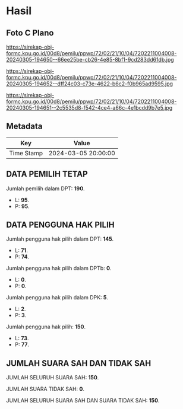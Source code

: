 # Hasil

## Foto C Plano

https://sirekap-obj-formc.kpu.go.id/00d8/pemilu/ppwp/72/02/21/10/04/7202211004008-20240305-194650--66ee25be-cb26-4e85-8bf1-9cd283dd61db.jpg

https://sirekap-obj-formc.kpu.go.id/00d8/pemilu/ppwp/72/02/21/10/04/7202211004008-20240305-194652--dff24c03-c73e-4622-b6c2-f0b965ad9595.jpg

https://sirekap-obj-formc.kpu.go.id/00d8/pemilu/ppwp/72/02/21/10/04/7202211004008-20240305-194651--2c5535d8-f542-4ce4-a66c-4e1bcdd9b7e5.jpg


## Metadata

| Key        | Value               |
| ---------- | ------------------- |
| Time Stamp | 2024-03-05 20:00:00 |


## DATA PEMILIH TETAP

Jumlah pemilih dalam DPT: **190**.
 * L: **95**.
 * P: **95**.

## DATA PENGGUNA HAK PILIH

Jumlah pengguna hak pilih dalam DPT: **145**.
 * L: **71**.
 * P: **74**.

Jumlah pengguna hak pilih dalam DPTb: **0**.
 * L: **0**.
 * P: **0**.

Jumlah pengguna hak pilih dalam DPK: **5**.
 * L: **2**.
 * P: **3**.

Jumlah pengguna hak pilih: **150**.
 * L: **73**.
 * P: **77**.

## JUMLAH SUARA SAH DAN TIDAK SAH

JUMLAH SELURUH SUARA SAH: **150**.

JUMLAH SUARA TIDAK SAH: **0**.

JUMLAH SELURUH SUARA SAH DAN SUARA TIDAK SAH: **150**.


